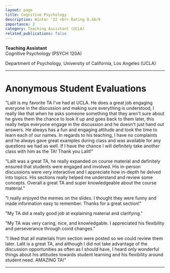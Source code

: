 ```yaml
---
layout: page
title: Cognitive Psychology
description: Winter '22 <br> Rating 8.48/9 
importance: 2
category: Teaching Assistant (UCLA)
related_publications: false
---
```


**Teaching Assistant** <br>
Cognitive Psychology (PSYCH 120A) <br>

Department of Psychology, University of California, Los Angeles (UCLA)

---

Anonymous Student Evaluations
======

"Lalit is my favorite TA I've had at UCLA. He does a great job engaging everyone in the discussion and making sure everything is understood, I really like that when he asks someone something that they aren't sure about he gives them the chance to look it up and goes back to them later, this really helps everyone engage in the discussion and he doesn't just hand out answers. He always has a fun and engaging attitude and took the time to learn each of our names. In regards to his teaching, I have no complaints and he always gave great examples during class and was available for any questions we had as well. If I have the chance I will definitely take another class with him as the TA! Thank you Lalit!" 

"Lalit was a great TA, he really expanded on course material and definitely ensured that students were engaged and involved. His in-person discussions were very interactive and I appreciate how in-depth he delved into topics. His sections really helped me understand and review some concepts. Overall a great TA and super knowledgeable about the course material."

"I really enjoyed the memes on the slides. I thought they were funny and made information easy to remember. Thanks for a great section!"

"My TA did a really good job at explaining material and clarifying."

"My TA was very caring, nice, and knowledgable. I appreciated his flexibility and perseverance through covid changes."

"I liked that all materials from section were posted so we could review them later. Lalit is a great TA, and although I did not take advantage of the discussion opportunities as often as I should have, I heard only wonderful things about his attitudes towards student learning and his flexibility around student need. AMAZING TA!"

---  
